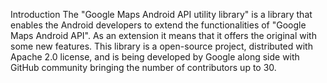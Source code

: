 Introduction
The "Google Maps Android API utility library" is a library that enables the Android developers to extend the functionalities of "Google Maps Android API". As an extension it means that it offers the original with some new features.
This library is a open-source project, distributed with Apache 2.0 license, and is being developed by Google along side with GitHub community bringing the number of contributors up to 30.